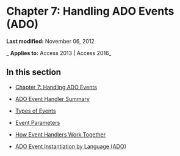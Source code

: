 
# Chapter 7: Handling ADO Events (ADO)

 **Last modified:** November 06, 2012

 _ **Applies to:** Access 2013 | Access 2016_

## In this section


- [Chapter 7: Handling ADO Events](22924fe2-d00d-8a0c-52f5-2dc6039537ff.md)
    
- [ADO Event Handler Summary](f50b9eb4-df6e-7b9d-0b3d-dca8945167a2.md)
    
- [Types of Events](94660fc1-65c3-1d21-c451-f3898014e0b6.md)
    
- [Event Parameters](626de9b1-4d45-d77e-ccf2-23f2ea31c043.md)
    
- [How Event Handlers Work Together](02122824-881e-0bb8-cba1-c963024790ae.md)
    
- [ADO Event Instantiation by Language (ADO)](d21cc0bd-8450-4f8f-92f8-78ca9861f44a.md)
    
